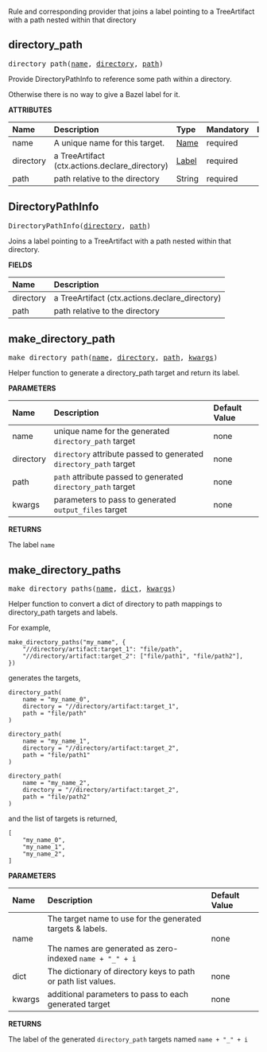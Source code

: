 <!-- Generated with Stardoc: http://skydoc.bazel.build -->

Rule and corresponding provider that joins a label pointing to a TreeArtifact
with a path nested within that directory

<a id="directory_path"></a>

## directory_path

<pre>
directory_path(<a href="#directory_path-name">name</a>, <a href="#directory_path-directory">directory</a>, <a href="#directory_path-path">path</a>)
</pre>

Provide DirectoryPathInfo to reference some path within a directory.

Otherwise there is no way to give a Bazel label for it.

**ATTRIBUTES**


| Name  | Description | Type | Mandatory | Default |
| :------------- | :------------- | :------------- | :------------- | :------------- |
| <a id="directory_path-name"></a>name |  A unique name for this target.   | <a href="https://bazel.build/concepts/labels#target-names">Name</a> | required |  |
| <a id="directory_path-directory"></a>directory |  a TreeArtifact (ctx.actions.declare_directory)   | <a href="https://bazel.build/concepts/labels">Label</a> | required |  |
| <a id="directory_path-path"></a>path |  path relative to the directory   | String | required |  |


<a id="DirectoryPathInfo"></a>

## DirectoryPathInfo

<pre>
DirectoryPathInfo(<a href="#DirectoryPathInfo-directory">directory</a>, <a href="#DirectoryPathInfo-path">path</a>)
</pre>

Joins a label pointing to a TreeArtifact with a path nested within that directory.

**FIELDS**


| Name  | Description |
| :------------- | :------------- |
| <a id="DirectoryPathInfo-directory"></a>directory |  a TreeArtifact (ctx.actions.declare_directory)    |
| <a id="DirectoryPathInfo-path"></a>path |  path relative to the directory    |


<a id="make_directory_path"></a>

## make_directory_path

<pre>
make_directory_path(<a href="#make_directory_path-name">name</a>, <a href="#make_directory_path-directory">directory</a>, <a href="#make_directory_path-path">path</a>, <a href="#make_directory_path-kwargs">kwargs</a>)
</pre>

Helper function to generate a directory_path target and return its label.

**PARAMETERS**


| Name  | Description | Default Value |
| :------------- | :------------- | :------------- |
| <a id="make_directory_path-name"></a>name |  unique name for the generated `directory_path` target   |  none |
| <a id="make_directory_path-directory"></a>directory |  `directory` attribute passed to generated `directory_path` target   |  none |
| <a id="make_directory_path-path"></a>path |  `path` attribute passed to generated `directory_path` target   |  none |
| <a id="make_directory_path-kwargs"></a>kwargs |  parameters to pass to generated `output_files` target   |  none |

**RETURNS**

The label `name`


<a id="make_directory_paths"></a>

## make_directory_paths

<pre>
make_directory_paths(<a href="#make_directory_paths-name">name</a>, <a href="#make_directory_paths-dict">dict</a>, <a href="#make_directory_paths-kwargs">kwargs</a>)
</pre>

Helper function to convert a dict of directory to path mappings to directory_path targets and labels.

For example,

```
make_directory_paths("my_name", {
    "//directory/artifact:target_1": "file/path",
    "//directory/artifact:target_2": ["file/path1", "file/path2"],
})
```

generates the targets,

```
directory_path(
    name = "my_name_0",
    directory = "//directory/artifact:target_1",
    path = "file/path"
)

directory_path(
    name = "my_name_1",
    directory = "//directory/artifact:target_2",
    path = "file/path1"
)

directory_path(
    name = "my_name_2",
    directory = "//directory/artifact:target_2",
    path = "file/path2"
)
```

and the list of targets is returned,

```
[
    "my_name_0",
    "my_name_1",
    "my_name_2",
]
```


**PARAMETERS**


| Name  | Description | Default Value |
| :------------- | :------------- | :------------- |
| <a id="make_directory_paths-name"></a>name |  The target name to use for the generated targets & labels.<br><br>The names are generated as zero-indexed `name + "_" + i`   |  none |
| <a id="make_directory_paths-dict"></a>dict |  The dictionary of directory keys to path or path list values.   |  none |
| <a id="make_directory_paths-kwargs"></a>kwargs |  additional parameters to pass to each generated target   |  none |

**RETURNS**

The label of the generated `directory_path` targets named `name + "_" + i`



